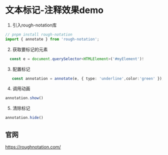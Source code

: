 
# 文本标记-注释效果demo

1. 引入rough-notation库
``` ts
// pnpm install rough-notation
import { annotate } from 'rough-notation';
```

2. 获取要标记的元素

``` ts
  const e = document.querySelector<HTMLElement>('#myElement')!
```
3. 配置标记
``` ts
   const annotation = annotate(e, { type: 'underline',color:'green' });
```
4. 调用动画
``` ts
annotation.show()
```
5. 清除标记
``` ts
annotation.hide()
```

## 官网
https://roughnotation.com/
